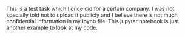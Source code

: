 This is a test task which I once did for a certain company. I was not specially told not to upload it publicly and I believe there is not much confidential information in my ipynb file. This jupyter notebook is just another example to look at my code.
